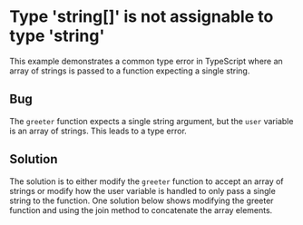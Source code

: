 # Type 'string[]' is not assignable to type 'string'
This example demonstrates a common type error in TypeScript where an array of strings is passed to a function expecting a single string.

## Bug
The `greeter` function expects a single string argument, but the `user` variable is an array of strings. This leads to a type error.

## Solution
The solution is to either modify the `greeter` function to accept an array of strings or modify how the user variable is handled to only pass a single string to the function.  One solution below shows modifying the greeter function and using the join method to concatenate the array elements.